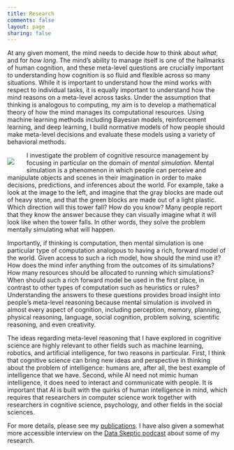 ```yaml
---
title: Research
comments: false
layout: page
sharing: false
---
```


At any given moment, the mind needs to decide *how* to think about *what*, and
for *how long*. The mind’s ability to manage itself is one of the hallmarks of
human cognition, and these meta-level questions are crucially important to
understanding how cognition is so fluid and flexible across so many situations.
While it is important to understand how the mind works with respect to
individual tasks, it is equally important to understand how the mind reasons on
a meta-level across tasks. Under the assumption that thinking is analogous to
computing, my aim is to develop a mathematical theory of how the mind manages
its computational resources. Using machine learning methods including Bayesian
models, reinforcement learning, and deep learning, I build normative models of
how people should make meta-level decisions and evaluate these models using a
variety of behavioral methods.

<img src="/images/mass-tower.png" style="float:left; margin: 1em 2em 1.5em 0em;" />

I investigate the problem of cognitive resource management by focusing in
particular on the domain of *mental simulation*. Mental simulation is a phenomenon
in which people can perceive and manipulate objects and scenes in their
imagination in order to make decisions, predictions, and inferences about the
world. For example, take a look at the image to the left, and imagine that the
gray blocks are made out of heavy stone, and that the green blocks are made out
of a light plastic. Which direction will this tower fall? How do you know? Many
people report that they know the answer because they can visually imagine what
it will look like when the tower falls. In other words, they solve the problem
mentally simulating what will happen.

Importantly, if thinking is computation, then mental simulation is one
particular type of computation analogous to having a rich, forward model of the
world. Given access to such a rich model, how should the mind use it? How does
the mind infer anything from the outcomes of its simulations? How many resources
should be allocated to running which simulations? When should such a rich
forward model be used in the first place, in contrast to other types of
computation such as heuristics or rules? Understanding the answers to these
questions provides broad insight into people’s meta-level reasoning because
mental simulation is involved in almost every aspect of cognition, including
perception, memory, planning, physical reasoning, language, social
cognition, problem solving, scientific reasoning, and even creativity.

The ideas regarding meta-level reasoning that I have explored in cognitive
science are highly relevant to other fields such as machine learning, robotics,
and artificial intelligence, for two reasons in particular. First, I think that
cognitive science can bring new ideas and perspective in thinking about the
problem of intelligence: humans are, after all, the best example of intelligence
that we have. Second, while AI need not mimic human intelligence, it does need
to interact and communicate with people. It is important that AI is built with
the quirks of human intelligence in mind, which requires that researchers in
computer science work together with researchers in cognitive science,
psychology, and other fields in the social sciences.

For more details, please see my [publications](/publications). I have also given
a somewhat more accessible interview on the [Data Skeptic podcast](http://dataskeptic.com/epnotes/models-of-mental-simulation.php)
about some of my research.
